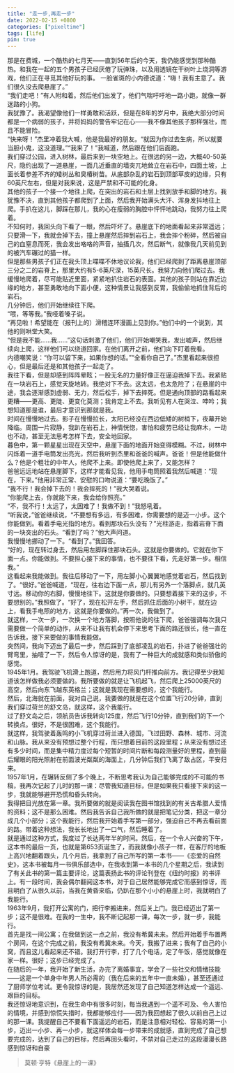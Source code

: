 ```yaml
---
title: "走一步,再走一步"
date: 2022-02-15 +0800
categories: ["pixeltime"]
tags: [life]
pin: true
---
```



那是在费城，一个酷热的七月天——直到56年后的今天，我仍能感觉到那种酷热。和我在一起的五个男孩子已经厌倦了玩弹珠，以及用透镜在干树叶上烧洞等游戏，他们正在寻觅其他好玩的事。
一脸雀斑的小内德说道：“嗨！我有主意了。我们很久没去爬悬崖了。”  
“我们走吧！”有人附和着。然后他们出发了，他们气喘吁吁地一路小跑，就像一群迷路的小狗。  
我犹豫了。我渴望像他们一样勇敢和活跃，但是在8年的岁月中，我绝大部分时间都是一个病弱的孩子，并将妈妈的警告牢记在心——我不像其他孩子那样强壮，而且不能冒险。  
“快来呀！”杰里冲着我大喊，他是我最好的朋友。“就因为你过去生病，所以就要当胆小鬼，这没道理。”“我来了！”我喊道，然后跟在他们后面跑。  
我们穿过公园，进入树林，最后来到一块空地上。在很远的另一边，大概40-50英尺，隐约出现了一道悬崖，一面几近垂直的墙突兀地耸立在岩石中，四面土坡，上面长着参差不齐的矮树丛和臭椿树苗。从底部杂乱的岩石到顶部草皮的边缘，只有60英尺左右，但是对我来说，这是严禁和不可能的化身。  
其他的孩子一个接一个地往上爬，在突出的岩石和土层上找到放手和脚的地方。我犹豫不决，直到其他孩子都爬到了上面，然后我开始满头大汗、浑身发抖地往上爬。手扒在这儿，脚踩在那儿，我的心在瘦弱的胸腔中怦怦地跳动，我努力往上爬着。  
不知何时，我回头向下看了一眼，然后吓坏了。悬崖底下的地面看起来非常遥远；只要滑一下，我就会掉下去，撞上悬崖然后摔到岩石上，我会摔个粉碎，然后被自己的血窒息而死，我会发出咯咯的声音，抽搐几次，然后断气，就像我几天前见到的被汽车碾过的猫一样。  
但是那些男孩子们正在我头顶上喋喋不休地议论我，他们已经爬到了距离悬崖顶部三分之二的岩脊上，那里大约有5-6英尺深，15英尺长。我努力向他们爬过去。我缓慢地爬着，尽可能贴近里面，紧紧地扒住岩石的表面。其他的孩子则站在靠近边缘的地方，甚至勇敢地向下面小便，这种情景让我感到反胃，我偷偷地抓住背后的岩石。  
几分钟后，他们开始继续往下爬。  
“喂，等等我。”我哑着嗓子说。  
“再见啦！希望能在（报刊上的）滑稽连环漫画上见到你。”他们中的一个说到，其他的则哄堂大笑。  
“但是我不能……我……”这句话刺激了他们，他们开始嘲笑我，发出嘘声，然后继续向上爬，这样他们可以绕道回家。在他们离开之前，他们向下盯着我看。  
内德嘲笑说：“你可以留下来，如果你想的话。”“全看你自己了。”杰里看起来很担心，但是最后还是和其他孩子一起走了。  
我往下看，但是却感到阵阵晕眩；一股无名的力量好像正在逼迫我掉下去。我紧贴在一块岩石上，感觉天旋地转。我绝对下不去。这太远，也太危险了；在悬崖的中途，我会逐渐感到虚弱、无力，然后松手，掉下去摔死。但是通向顶部的路看起来更糟——更高、更陡、更变化莫测；我肯定上不去。我听见有人在哭泣、呻吟；我想知道那是谁，最后才意识到那就是我。  
时间在慢慢地过去。影子在慢慢拉长，太阳已经没在西边低矮的树梢下，夜幕开始降临。周围一片寂静，我趴在岩石上，神情恍惚，害怕和疲劳已经让我麻木，一动也不动，甚至无法思考怎样下去，安全地回家。  
暮色中，第一颗星星出现在天空中，悬崖下面的地面开始变得模糊。不过，树林中闪烁着一道手电筒发出亮光，然后我听到杰里和爸爸的喊声。爸爸！但是他能做什么？他是个粗壮的中年人，他爬不上来。即使他爬上来了，又能怎样？  
爸爸远远地站在悬崖脚下，这样才能看见我，他用手电筒照着我然后喊道：“现在，下来。”他用非常正常、安慰的口吻说道：“要吃晚饭了。”  
“我不行！我会掉下去的！我会摔死的！”我大哭着说。  
“你能爬上去，你就能下来，我会给你照亮。”  
“不，我不行！太远了，太困难了！我做不到！”我怒吼着。  
“听我说，”爸爸继续说，“不要想有多远，有多困难，你需要想的是迈一小步。这个你能做到。看着手电光指的地方。看到那块石头没有？”光柱游走，指着岩脊下面的一块突出的石头。“看到了吗？”他大声问道。  
我慢慢地挪动了一下。“看到了。”我回答。  
“好的，现在转过身去，然后用左脚踩住那块石头。这就是你要做的。它就在你下面一点。你能做到。不要担心接下来的事情，也不要往下看，先走好第一步。相信我。”  
这看起来我能做到。我往后移动了一下，用左脚小心翼翼地感觉着岩石，然后找到了。“很好。”爸爸喊道，“现在，往右边下面一点，那儿有另外一个落脚点，就几英寸远。移动你的右脚，慢慢地往下。这就是你要做的。只要想着接下来的这步，不要想别的。”我照做了。“好了，现在松开左手，然后抓住后面的小树干，就在边上，看我手电照的地方，这就是你要做的。”再一次，我做到了。  
就这样，一次一步，一次换一个地方落脚，按照他说的往下爬，爸爸强调每次我只需要做一个简单的动作，从来不让我有机会停下来思考下面的路还很长，他一直在告诉我，接下来要做的事情我能做。  
突然间，我向下迈出了最后一步，然后踩到了底部凌乱的岩石，扑进了爸爸强壮的臂弯里，抽噎了一下，然后令人惊讶的是，我有了一种巨大的成就感和类似骄傲的感觉。  
1945年1月。我驾驶飞机滑上跑道，然后用力将风门杆推向前方。我记得至少我知道该怎样做我必须要做的。我所要做的就是让飞机起飞，然后爬上25000英尺的高空，然后向东飞越东英格兰；这就是我现在需要想的，这个我能行。  
然后，北海就在前面，我对自己说，我要做的就是在这个位置飞行20分钟，直到我们穿过荷兰的舒文岛，就这样，这个我能行。  
过了舒文岛之后，领航员告诉我转向125度，然后飞行10分钟，直到我们的下一个转换点。很好，不是很困难，这个我能行。  
就这样，我驾驶着轰鸣的小飞机穿过荷兰进入德国，飞过田野、森林、城市、河流和山脉。我从来没有预想过整个行程，而只想着目前的这段里程；从来没有想过还有多少时间，而是集中精力度过每个短暂的时间片断和每段测量好的里程，直到最后耀眼的阳光照射在前面波光粼粼的海面上，几分钟后我们飞离了敌占区，平安归来。  
1957年1月，在辗转反侧了多个晚上，不断思考我认为自己能够完成的不可能的书稿，我再次记起了儿时的那一课：尽管我知道目标，但是如果我只看接下来的这一步，我就能够避开恐慌和昏头转向。  
我得把目光放在第一章。我所要做的就是阅读我在图书馆找到的有关古希腊人爱情的资料；这不是那么困难。然后我告诉自己我所做的就是把笔记分类，把这一章分成几个小部分；这个我能行，然后我开始着手写第一部分，强迫自己不再去看前面的路。带着这种想法，我长长地出了一口气，然后睡着了。  
就是通过这种方式，我度过了长达两年半的时间。然后，在一个令人兴奋的下午，这本书的最后一页，也就是第653页诞生了，而我就像小孩子一样，在客厅的地板上高兴地翻着跟头，几个月后，我拿到了自己所写的第一本书——《恋爱的自然史》，这本书被每月一书俱乐部选中，在我收到第一本书的几个星期之后，我读到了有关此书的第一篇主要评论，这篇表扬此书的评论刊登在《纽约时报》的书评上。有一段时间，我会偶尔翻阅这本书，对于自己居然能够完成它而感到惊讶，而且明白了从很久以前，当我在黄昏来临，仍趴在那个小小的悬崖上时，我就明白了我能行。  
1963年9月，我打开公寓的门，把行李搬进来，然后关上门。我已经迈出了第一步；这不是很难。在我的一生中，我不断记起那一课，每次一步，就一步，我能行。  
首先是找一间公寓；在我做到这一点之前，我没有希冀未来。然后开始着手布置两个房间，在这个完成之前，我没有希冀未来。今天，我搬了进来；我有了自己的小窝，而且这儿看起来还不错。我打开行李，打了几个电话，定了午饭，感觉就像在家一样。很好；这步已经完成了。  
在随后的一年，我开始了新生活，办完了离婚事宜，学会了一些社交和情绪技能——这是一个单身中年男人所必需的（我在后来的五年中一直未婚），甚至还通过了厨师学位考试。更令我惊讶的是，我居然还发现了自己知道怎样达成一个遥远、艰巨的目标。  
我还惊讶地意识到，在我生命中有很多时刻，每当我遇到一个遥不可及、令人害怕的情境，并感到惊慌失措时，我都能够应付——因为我回想起了很久以前自己上过的那一课。我提醒自己不要看下面遥远的岩石，而是注意相对轻松、容易的第一小步，迈出一小步、再一小步，就这样体会每一步带来的成就感，直到完成了自己想要完成的，达到了自己的目标，然后再回头看时，不禁对自己走过的这段漫漫长路感到惊讶和自豪  



> 莫顿·亨特《悬崖上的一课》